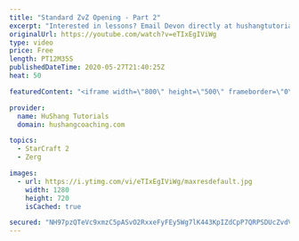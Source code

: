 ```yaml
---
title: "Standard ZvZ Opening - Part 2"
excerpt: "Interested in lessons? Email Devon directly at hushangtutorials@outlook.com ------------------------------------------------------------------------------------------------------- Want to support HuShang Tutorials directly? Patreon is a website where you can contribute a monthly donation that will help"
originalUrl: https://youtube.com/watch?v=eTIxEgIViWg
type: video
price: Free
length: PT12M35S
publishedDateTime: 2020-05-27T21:40:25Z
heat: 50

featuredContent: "<iframe width=\"800\" height=\"500\" frameborder=\"0\" src=\"https://www.youtube.com/embed/eTIxEgIViWg\" allow=\"accelerometer; autoplay; encrypted-media; gyroscope; picture-in-picture\" allowfullscreen></iframe>"

provider:
  name: HuShang Tutorials
  domain: hushangcoaching.com

topics:
  - StarCraft 2
  - Zerg

images:
  - url: https://i.ytimg.com/vi/eTIxEgIViWg/maxresdefault.jpg
    width: 1280
    height: 720
    isCached: true

secured: "NH97pzQTeVc9xmzC5pASvO2RxxeFyFEy5Wg7lK443KpIZdCpP7QRPSDUcZvdVthW7Qc1WsRYRE+7znbHMXzWcSn9VmnYjy2dUFj+LmOH9t8P8Xq8yYeW6746HFD/Inqt0jKnYZ3xJVmuYo7B+vOjBxh58Ub2nPpx1Iv7D78xBLFYOhoDLG0SxDfAC1h8Ha0nXl2XqMQAquyILJaEEAe/BmEHN8s7sAVMVIAjrXbML/w6w4/qrTxG4H+CyF55RIGBLLKQSj1DUFW2PuZuXTRWnHK+xLm7afUTQXNjaWfCuMI/YgOfDpw32LNXT9W7V73Wt3itDB5c89O5eUxC2r40JVXKE5vQkroIDzl00U+fkOfyXoy2kZ3dDaO08HkPX+TkoWpGeO3TnGql6SeLpfjWD3k7rC7zvoz4GtHzRnZOBVc=;Dl9RqIyhFH1/8BuTQ0mKhg=="
---
```


